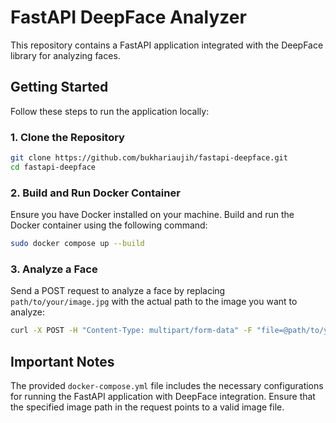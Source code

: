 # FastAPI DeepFace Analyzer

This repository contains a FastAPI application integrated with the DeepFace library for analyzing faces.

## Getting Started

Follow these steps to run the application locally:

### 1. Clone the Repository

```bash
git clone https://github.com/bukhariaujih/fastapi-deepface.git
cd fastapi-deepface
```

### 2. Build and Run Docker Container

Ensure you have Docker installed on your machine. Build and run the Docker container using the following command:

```bash
sudo docker compose up --build
```

### 3. Analyze a Face

Send a POST request to analyze a face by replacing `path/to/your/image.jpg` with the actual path to the image you want to analyze:

```bash
curl -X POST -H "Content-Type: multipart/form-data" -F "file=@path/to/your/image.jpg" http://0.0.0.0:8090/analyze-face
```

## Important Notes

The provided `docker-compose.yml` file includes the necessary configurations for running the FastAPI application with DeepFace integration.
Ensure that the specified image path in the request points to a valid image file.

